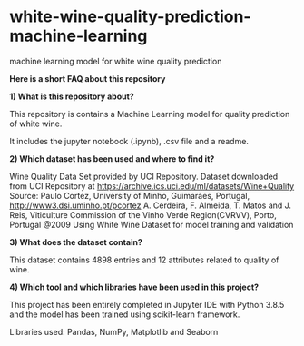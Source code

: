 # white-wine-quality-prediction-machine-learning
machine learning model for white wine quality prediction 

**Here is a short FAQ about this repository**

**1) What is this repository about?**

This repository is contains a Machine Learning model for quality prediction of white wine.

It includes the jupyter notebook (.ipynb), .csv file and a readme.

**2) Which dataset has been used and where to find it?**

Wine Quality Data Set provided by UCI Repository. Dataset downloaded from UCI Repository at https://archive.ics.uci.edu/ml/datasets/Wine+Quality Source: Paulo Cortez, University of Minho, Guimarães, Portugal, http://www3.dsi.uminho.pt/pcortez A. Cerdeira, F. Almeida, T. Matos and J. Reis, Viticulture Commission of the Vinho Verde Region(CVRVV), Porto, Portugal @2009 Using White Wine Dataset for model training and validation 

**3) What does the dataset contain?**

This dataset contains 4898 entries and 12 attributes related to quality of wine.

**4) Which tool and which libraries have been used in this project?**

This project has been entirely completed in Jupyter IDE with Python 3.8.5 and the model has been trained using scikit-learn framework.

Libraries used: Pandas, NumPy, Matplotlib and Seaborn

